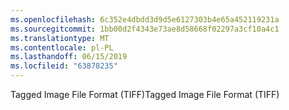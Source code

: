```yaml
---
ms.openlocfilehash: 6c352e4dbdd3d9d5e6127303b4e65a452119231a
ms.sourcegitcommit: 1bb00d2f4343e73ae8d58668f02297a3cf10a4c1
ms.translationtype: MT
ms.contentlocale: pl-PL
ms.lasthandoff: 06/15/2019
ms.locfileid: "63878235"
---
```

<span data-ttu-id="d298c-101">Tagged Image File Format (TIFF)</span><span class="sxs-lookup"><span data-stu-id="d298c-101">Tagged Image File Format (TIFF)</span></span>